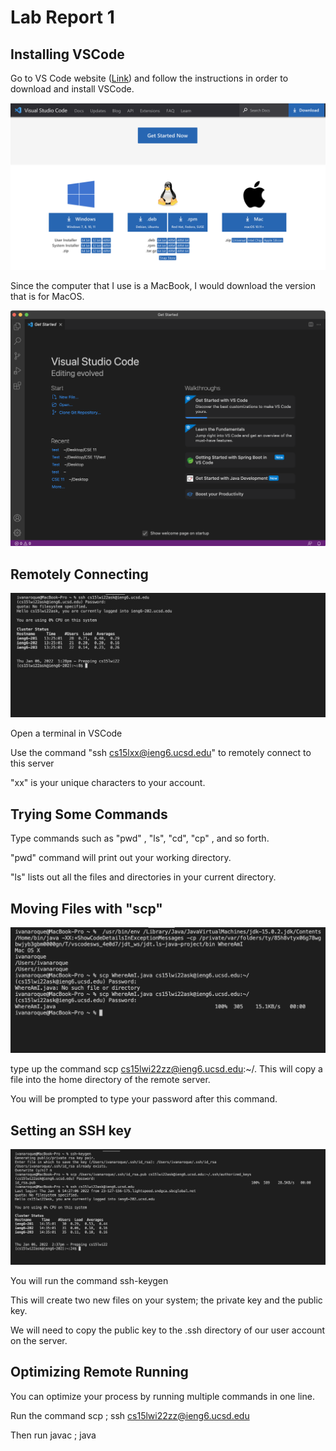 # Lab Report 1

## Installing VSCode

Go to VS Code website ([Link](https://code.visualstudio.com/)) and follow the instructions in order to download and install VSCode.

![Image](systemDownload.png)

Since the computer that I use is a MacBook, I would download the version that is for MacOS.

![Image](VSCode.png)

## Remotely Connecting

![Image](RemotelyConnecting.png)

Open a terminal in VSCode

Use the command "ssh cs15lxx@ieng6.ucsd.edu" to remotely connect to this server

"xx" is your unique characters to your account.

## Trying Some Commands

Type commands such as "pwd" , "ls", "cd", "cp" , and so forth.

"pwd" command will print out your working directory.

"ls" lists out all the files and directories in your current directory.


## Moving Files with "scp"

![Image](SCP.png)

type up the command scp <Filename> cs15lwi22zz@ieng6.ucsd.edu:~/. This will copy a file into the home directory of the remote server. 
  
You will be prompted to type your password after this command.  
 
  
## Setting an SSH key

![Image](SSH-keygen.png)
  
You will run the command ssh-keygen 
  
This will create two new files on your system; the private key and the public key.  
  
We will need to copy the public key to the .ssh directory of our user account on the server.
  
  
## Optimizing Remote Running
  
You can optimize your process by running multiple commands in one line.
  
Run the command scp <Filename> <Some directory in the remote server> ; ssh cs15lwi22zz@ieng6.ucsd.edu
  
Then run javac <Filename>; java <Filename>  
  
